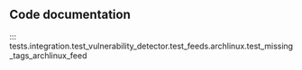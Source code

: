 ## Code documentation

::: tests.integration.test_vulnerability_detector.test_feeds.archlinux.test_missing_tags_archlinux_feed
